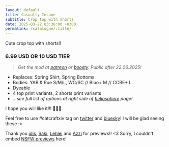 ```yaml
---
layout: default
title: Casually Insane
subtitle: Crop top with shorts
date: 2025-03-22 03:38:00 +0300
permalink: /catalogue/:title/
---
```


Cute crop top with shorts!!

### 6.99 USD OR 10 USD TIER
> *Get the mod at [patreon] or [boosty]. Public after 22.06.2025!*

- Replaces: Spring Shirt, Spring Bottoms
- Bodies: YAB & Rue S/M/L, WC/SC // Bibo+ M // CCBE+ L
- Dyeable
- 4 top print variants, 2 shorts print variants
- *...see full list of options at right side of [heliosphere] page!*

I hope you will like it!!! 🌺🌺🌺

Feel free to use #catcraftxiv tag on [twitter] and [bluesky]! I will be glad seeing these :>

Thank you [idis], [Saki], [Lehlei] and [Azzi] for previews!! <3 Sorry, I couldn't embed [NSFW previews] here!

[//]: # (Comments & links:)

[//]: # (Download links:)
[patreon]: https://www.patreon.com/posts/casually-insane-124946423
[boosty]: https://boosty.to/miaumori/posts/7ac2fb12-b5ce-48a0-a6d6-f1b6398f27fb
[heliosphere]: https://heliosphere.app/mod/pym20qfews7xfbzx1czk9c45dm

[//]: # (Additional previews:)
[NSFW previews]: https://postimg.cc/gallery/zydwmK0

[//]: # (Static links for referencing, same for all releases)
[//]: # (Lovely people <3)
[idis]: https://x.com/idisxiv
[Azzi]: https://x.com/AzziXiko
[Adra]: https://x.com/yourfav_vierelf
[haruhi]: https://x.com/haruhixiv
[Saki]: https://x.com/PhotosmithSaki
[Ellie]: https://x.com/Ellieffxiv
[Lehlei]: https://x.com/lehlei_xiv

[//]: # (Social profiles:)
[twitter]: https://x.com/hashtag/catcraftxiv
[bluesky]: https://bsky.app/hashtag/catcraftxiv
